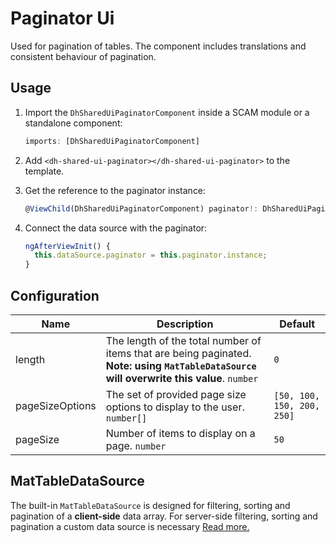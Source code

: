 # Paginator Ui

Used for pagination of tables. The component includes translations and consistent behaviour of pagination.

## Usage

1. Import the `DhSharedUiPaginatorComponent` inside a SCAM module or a standalone component:

   ```ts
   imports: [DhSharedUiPaginatorComponent]
   ```

2. Add `<dh-shared-ui-paginator></dh-shared-ui-paginator>` to the template.

3. Get the reference to the paginator instance:

   ```ts
   @ViewChild(DhSharedUiPaginatorComponent) paginator!: DhSharedUiPaginatorComponent;
   ```

4. Connect the data source with the paginator:

   ```ts
   ngAfterViewInit() {
     this.dataSource.paginator = this.paginator.instance;
   }
   ```

## Configuration

| Name            | Description                                                                  | Default                    |
| --------------- | ---------------------------------------------------------------------------- | -------------------------- |
| length          | The length of the total number of items that are being paginated. **Note: using `MatTableDataSource` will overwrite this value**. `number`   | `0`                        |
| pageSizeOptions | The set of provided page size options to display to the user. `number[]`     | `[50, 100, 150, 200, 250]` |
| pageSize        | Number of items to display on a page. `number`                               | `50`                       |

## MatTableDataSource

The built-in `MatTableDataSource` is designed for filtering, sorting and pagination of a **client-side** data array.
For server-side filtering, sorting and pagination a custom data source is necessary [Read more.](https://blog.angular-university.io/angular-material-data-table)
